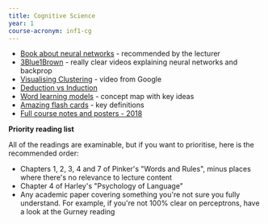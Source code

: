 ```yaml
---
title: Cognitive Science
year: 1
course-acronym: inf1-cg
---
```


- [Book about neural networks](http://neuralnetworksanddeeplearning.com/chap1.html) - recommended by the lecturer
- [3Blue1Brown](https://www.youtube.com/watch?v=aircAruvnKk&list=PLZHQObOWTQDNU6R1_67000Dx_ZCJB-3pi) - really clear videos explaining neural networks and backprop
- [Visualising Clustering](https://www.youtube.com/watch?v=wvsE8jm1GzE) - video from Google
- [Deduction vs Induction](https://www.youtube.com/watch?v=iRcNQkWNWNk)
- [Word learning models](/static/year1/Word%20Learning%20Models.pdf) - concept map with key ideas
- [Amazing flash cards](https://quizlet.com/OriginalCal/folders/cognitive-science/sets) - key definitions
- [Full course notes and posters - 2018](https://betterinformatics.com/drive?next=1Tb7WG3bdE5vop2ZR2nGlrkUXxu-9y2zj)



**Priority reading list**

All of the readings are examinable, but if you want to prioritise, here is the recommended order:

* Chapters 1, 2, 3, 4 and 7 of Pinker's "Words and Rules", minus places where there's no relevance to lecture content
* Chapter 4 of Harley's "Psychology of Language"
* Any academic paper covering something you're not sure you fully understand. For example, if you're not 100% clear on perceptrons, have a look at the Gurney reading





 

